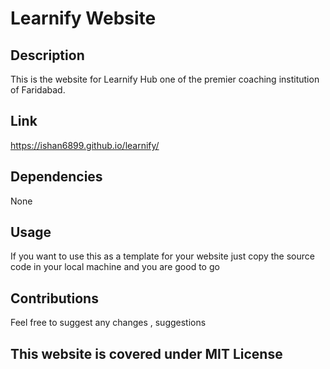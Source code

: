 # Learnify Website

## Description
This is the website for Learnify Hub one of the premier coaching institution of Faridabad.

## Link
https://ishan6899.github.io/learnify/

## Dependencies
None

## Usage
If you want to use this as a template for your website just copy the source code in your local machine and you are good to go

## Contributions
Feel free to suggest any changes , suggestions

## This website is covered under MIT License
